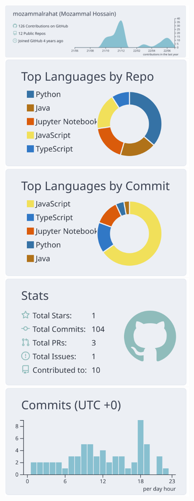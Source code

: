 
![](https://raw.githubusercontent.com/mozammalrahat/mozammalrahat/master/profile-summary-card-output/nord_bright/0-profile-details.svg)
![](https://raw.githubusercontent.com/mozammalrahat/mozammalrahat/master/profile-summary-card-output/nord_bright/1-repos-per-language.svg)
![](https://raw.githubusercontent.com/mozammalrahat/mozammalrahat/master/profile-summary-card-output/nord_bright/2-most-commit-language.svg)
![](https://raw.githubusercontent.com/mozammalrahat/mozammalrahat/master/profile-summary-card-output/nord_bright/3-stats.svg)
![](https://raw.githubusercontent.com/mozammalrahat/mozammalrahat/master/profile-summary-card-output/nord_bright/4-productive-time.svg)

